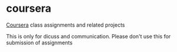 coursera
========

[Coursera](https://www.coursera.org/) class assignments and related projects

This is only for dicuss and communication. Please don't use this for submission of assignments

